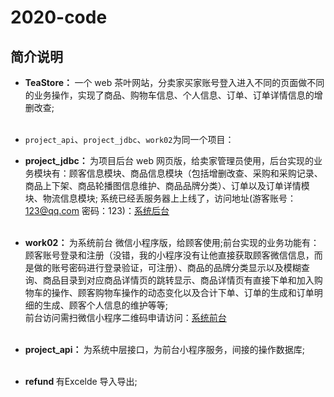 # 2020-code

## 简介说明

*  <strong> TeaStore： </strong>  一个 web 茶叶网站，分卖家买家账号登入进入不同的页面做不同的业务操作，实现了商品、购物车信息、个人信息、订单、订单详情信息的增删改查;</br></br>

* `project_api`、`project_jdbc`、`work02`为同一个项目：</br>

*  <strong> project_jdbc： </strong> 为项目后台 web 网页版，给卖家管理员使用，后台实现的业务模块有：顾客信息模块、商品信息模块（包括增删改查、采购和采购记录、商品上下架、商品轮播图信息维护、商品品牌分类）、订单以及订单详情模块、物流信息模块; 系统已经丢服务器上上线了，访问地址(游客账号：123@qq.com 密码：123)：[系统后台](https://www.cxysl.cn/project_jdbc)  </br></br>

*  <strong> work02： </strong> 为系统前台 微信小程序版，给顾客使用;前台实现的业务功能有：顾客账号登录和注册（没错，我的小程序没有让他直接获取顾客微信信息，而是做的账号密码进行登录验证，可注册）、商品的品牌分类显示以及模糊查询、商品目录到对应商品详情页的跳转显示、商品详情页有直接下单和加入购物车的操作、顾客购物车操作的动态变化以及合计下单、订单的生成和订单明细的生成、顾客个人信息的维护等等;</br>
前台访问需扫微信小程序二维码申请访问：[系统前台](https://www.cxysl.cn/cxysl_wx.jpg)</br></br>


* <strong> project_api： </strong> 为系统中层接口，为前台小程序服务，间接的操作数据库;</br></br>

*  <strong> refund </strong> 有Excelde 导入导出;</br></br>

